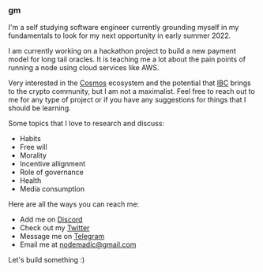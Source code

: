 ### gm

I'm a self studying software engineer currently grounding myself in my fundamentals to look for my next opportunity in early summer 2022. 

I am currently working on a hackathon project to build a new payment model for long tail oracles. It is teaching me a lot about the pain points of running a node using cloud services like AWS. 

Very interested in the [Cosmos](https://cosmos.network/) ecosystem and the potential that [IBC](https://ibcprotocol.org/) brings to the crypto community, but I am not a maximalist. Feel free to reach out to me for any type of project or if you have any suggestions for things that I should be learning. 

Some topics that I love to research and discuss:
- Habits
- Free will
- Morality
- Incentive allignment
- Role of governance
- Health
- Media consumption

Here are all the ways you can reach me:

- Add me on [Discord](https://discordapp.com/users/925582738466172969)
- Check out my [Twitter](https://twitter.com/nodemadic)
- Message me on [Telegram](https://t.me/nodemadic)
- Email me at nodemadic@gmail.com

Let's build something :)
